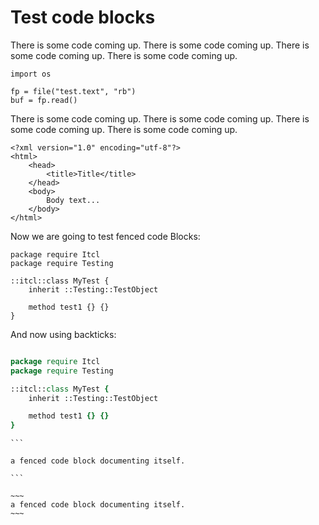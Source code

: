 Test code blocks
===

There is some code coming up. There is some code
coming up. There is some code coming up. There is
some code coming up.

    import os

    fp = file("test.text", "rb")
    buf = fp.read()

There is some code coming up. There is some code
coming up. There is some code coming up. There is
some code coming up.

    <?xml version="1.0" encoding="utf-8"?>
    <html>
        <head>
            <title>Title</title>
        </head>
        <body>
            Body text...
        </body>
    </html>

Now we are going to test fenced code Blocks:

~~~{.tcl}
package require Itcl
package require Testing

::itcl::class MyTest {
    inherit ::Testing::TestObject

    method test1 {} {}
}
~~~

And now using backticks:

`````tcl

package require Itcl
package require Testing

::itcl::class MyTest {
    inherit ::Testing::TestObject

    method test1 {} {}
}

`````

~~~
```

a fenced code block documenting itself.

```
~~~

```
~~~
a fenced code block documenting itself.
~~~
```
